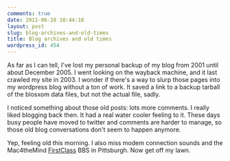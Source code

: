 ```yaml
---
comments: true
date: 2011-06-28 10:44:18
layout: post
slug: blog-archives-and-old-times
title: Blog archives and old times
wordpress_id: 454
---
```


As far as I can tell, I've lost my personal backup of my blog from 2001 until about December 2005. I went looking on the wayback machine, and it last crawled my site in 2003. I wonder if there's a way to slurp those pages into my wordpress blog without a ton of work. It saved a link to a backup tarball of the blosxom data files, but not the actual file, sadly.

I noticed something about those old posts: lots more comments. I really liked blogging back then. It had a real water cooler feeling to it. These days busy people have moved to twitter and comments are harder to manage, so those old blog conversations don't seem to happen anymore.

Yep, feeling old this morning. I also miss modem connection sounds and the Mac4theMind [FirstClass](http://en.wikipedia.org/wiki/FirstClass) BBS in Pittsburgh. Now get off my lawn.

